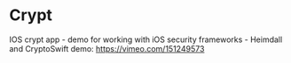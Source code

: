 # Crypt
IOS crypt app - demo for working with iOS security frameworks - Heimdall and CryptoSwift
demo: https://vimeo.com/151249573
